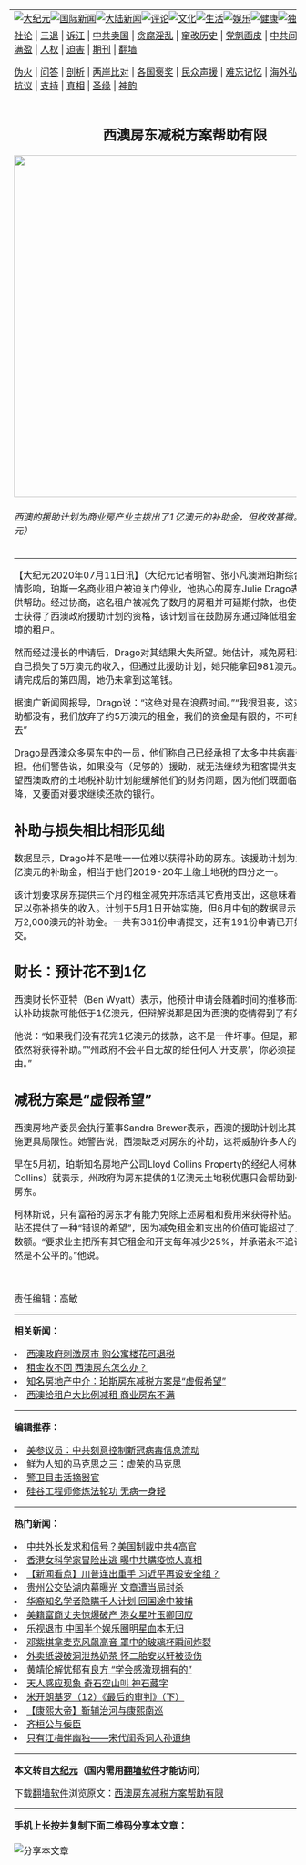 <a name="1" id="1" target="_blank"></a><span id="1"></span>
<table align=center border="0"><tr><td colspan="2" VALIGN=TOP><a href="https://github.com/tosqgv393/djy/blob/master/gb/nsc413.md#1"><img src="https://raw.githubusercontent.com/tosqgv393/www/master/t/djy/1.jpg" title="大纪元"></a><a href="https://github.com/tosqgv393/djy/blob/master/gb/n24hr.md#1"><img src="https://raw.githubusercontent.com/tosqgv393/www/master/t/djy/3.jpg" title="国际新闻"></a><a href="https://github.com/tosqgv393/djy/blob/master/gb/nsc413.md#1"><img src="https://raw.githubusercontent.com/tosqgv393/www/master/t/djy/4.jpg" title="大陆新闻"></a><a href="https://github.com/tosqgv393/djy/blob/master/gb/news392.md#1"><img src="https://raw.githubusercontent.com/tosqgv393/www/master/t/djy/5.jpg" title="评论"></a><a href="https://github.com/tosqgv393/djy/blob/master/gb/news2007.md#1"><img src="https://raw.githubusercontent.com/tosqgv393/www/master/t/djy/6.jpg" title="文化"></a><a href="https://github.com/tosqgv393/djy/blob/master/gb/news2008.md#1"><img src="https://raw.githubusercontent.com/tosqgv393/www/master/t/djy/7.jpg" title="生活"></a><a href="https://github.com/tosqgv393/djy/blob/master/gb/ncyule.md#1"><img src="https://raw.githubusercontent.com/tosqgv393/www/master/t/djy/8.jpg" title="娱乐"></a><a href="https://github.com/tosqgv393/djy/blob/master/gb/nsc1002.md#1"><img src="https://raw.githubusercontent.com/tosqgv393/www/master/t/djy/9.jpg" title="健康"><a href="https://github.com/tosqgv393/djy/blob/master/gb/nf6092.md#1"><img src="https://raw.githubusercontent.com/tosqgv393/www/master/t/djy/10a.jpg" title="独家"></a><a href="https://github.com/tosqgv393/djy/blob/master/gb/nf4514.md#1"><img src="https://raw.githubusercontent.com/tosqgv393/www/master/t/djy/12a.jpg" title="头条"></a></td></tr>
<tr><td colspan="2" VALIGN=TOP><a target="_blank" href="https://github.com/tosqgv393/djy/blob/master/gb/9p.md#1">社论</a> | <a target="_blank" href="https://github.com/tosqgv393/djy/blob/master/gb/nf5657.md#1">三退</a> | <a target="_blank" href="https://github.com/tosqgv393/djy/blob/master/gb/nf6124.md#1">诉江</a> | <a target="_blank" href="https://github.com/tosqgv393/djy/blob/master/gb/nf1176117.md#1">中共卖国</a> | <a target="_blank" href="https://github.com/tosqgv393/djy/blob/master/gb/nf5773.md#1">贪腐淫乱</a> | <a target="_blank" href="https://github.com/tosqgv393/djy/blob/master/gb/nf1176115.md#1">窜改历史</a> | <a target="_blank" href="https://github.com/tosqgv393/djy/blob/master/gb/nf1176107.md#1">党魁画皮</a> | <a target="_blank" href="https://github.com/tosqgv393/djy/blob/master/gb/nf1320400.md#1">中共间谍</a> | <a target="_blank" href="https://github.com/tosqgv393/djy/blob/master/gb/nf1176114.md#1">破坏传统</a> | <a target="_blank" href="https://github.com/tosqgv393/ntdtv/blob/master/gb/prog447_1.md#1">恶贯满盈</a> | <a target="_blank" href="https://github.com/tosqgv393/djy/blob/master/gb/ncid278.md#1">人权</a> | <a target="_blank" href="https://github.com/tosqgv393/djy/blob/master/gb/nf1176111.md#1">迫害</a> | <a target="_blank" href="https://gitlab.com/szzdlab/mh-qikan/blob/master/README.md#1">期刊</a> | <a target="_blank" href="https://github.com/tosqgv393/www/blob/master/README.md?zsrh#8">翻墙</a></p><p><a target="_blank" href="https://github.com/tosqgv393/djy/blob/master/gb/nf5562.md#1">伪火</a> | <a target="_blank" href="https://github.com/tosqgv393/djy/blob/master/gb/nf4378.md#1">问答</a> | <a target="_blank" href="https://github.com/tosqgv393/djy/blob/master/gb/nf5792.md#1">剖析</a> | <a target="_blank" href="https://github.com/tosqgv393/djy/blob/master/gb/nf5735.md#1">两岸比对</a> | <a target="_blank" href="https://github.com/tosqgv393/djy/blob/master/gb/nf6119.md#1">各国褒奖</a> | <a target="_blank" href="https://github.com/tosqgv393/djy/blob/master/gb/nf6120.md#1">民众声援</a> | <a target="_blank" href="https://github.com/tosqgv393/djy/blob/master/gb/nf1188594.md#1">难忘记忆</a> | <a target="_blank" href="https://github.com/tosqgv393/djy/blob/master/gb/nf3180.md#1">海外弘传</a> | <a target="_blank" href="https://github.com/tosqgv393/djy/blob/master/gb/nf5410.md#1">万人上访</a> | <a target="_blank" href="https://github.com/tosqgv393/ntdtv/blob/master/gb/prog1530_1.md#1">和平抗议</a> | <a target="_blank" href="https://github.com/tosqgv393/djy/blob/master/gb/nf4386.md#1">支持</a> | <a target="_blank" href="https://github.com/tosqgv393/djy/blob/master/gb/nf4389.md#1">真相</a> | <a target="_blank" href="https://github.com/tosqgv393/djy/blob/master/gb/nf5790.md#1">圣缘</a> | <a target="_blank" href="https://github.com/tosqgv393/djy/blob/master/gb/nf4786.md#1">神韵</a></td></tr>
<tr><td VALIGN=TOP width="626"><h2 align=center>西澳房东减税方案帮助有限</h2>
<img width="600" src="https://i.epochtimes.com/assets/uploads/2020/02/480-2-600x400.jpg" />
<h6>西澳的援助计划为商业房产业主拨出了1亿澳元的补助金，但收效甚微。（周鑫/大纪元）
</h6>
<hr>
	<p>【大纪元2020年07月11日讯】（大纪元记者明智、张小凡澳洲珀斯综合报导）受疫情影响，珀斯一名商业租户被迫关门停业，他热心的房东Julie Drago表示会尽可能提供帮助。经过协商，这名租户被减免了数月的房租并可延期付款，也使房东Drago女士获得了西澳政府援助计划的资格，该计划旨在鼓励房东通过降低租金来帮助陷入困境的租户。</p>
<p>然而经过漫长的申请后，Drago对其结果大失所望。她估计，减免房租和延期付款使自己损失了5万澳元的收入，但通过此援助计划，她只能拿回981澳元。并且直到申请完成后的第四周，她仍未拿到这笔钱。</p>
<p>据澳广新闻网报导，Drago说：“这绝对是在浪费时间。”“我很沮丧，这对我们一点帮助都没有，我们放弃了约5万澳元的租金，我们的资金是有限的，不可能一直这样下去”</p>
<p>Drago是西澳众多房东中的一员，他们称自己已经承担了太多中共病毒带来的经济负担。他们警告说，如果没有（足够的）援助，就无法继续为租客提供支持。房东们希望西澳政府的土地税补助计划能缓解他们的财务问题，因为他们既面临着房租收入下降，又要面对要求继续还款的银行。</p>
<h2><strong>补助与损失相比相形见绌</strong></h2>
<p>数据显示，Drago并不是唯一一位难以获得补助的房东。该援助计划为业主拨出了1亿澳元的补助金，相当于他们2019-20年上缴土地税的四分之一。</p>
<p>该计划要求房东提供三个月的租金减免并冻结其它费用支出，这意味着任何补助都不足以弥补损失的收入。计划于5月1日开始实施，但6月中旬的数据显示，仅支付了27万2,000澳元的补助金。一共有381份申请提交，还有191份申请已开始但尚未提交。</p>
<h2><strong>财长：预计花不到</strong><strong>1亿</strong></h2>
<p>西澳财长怀亚特（Ben Wyatt）表示，他预计申请会随着时间的推移而增加，但他承认补助拨款可能低于1亿澳元，但辩解说那是因为西澳的疫情得到了有效控制。</p>
<p>他说：“如果我们没有花完1亿澳元的拨款，这不是一件坏事。但是，那些受影响的人依然将获得补助。”“州政府不会平白无故的给任何人‘开支票’，你必须提出足够的理由。”</p>
<h2>减税方案是“虚假希望”</h2>
<p>西澳房地产委员会执行董事Sandra Brewer表示，西澳的援助计划比其它州的类似措施更具局限性。她警告说，西澳缺乏对房东的补助，这将威胁许多人的未来。</p>
<p>早在5月初，珀斯知名房地产公司Lloyd Collins Property的经纪人柯林斯（Paul Collins）就表示，州政府为房东提供的1亿澳元土地税优惠只会帮助到一小部分富裕房东。</p>
<p>柯林斯说，只有富裕的房东才有能力免除上述房租和费用来获得补贴。此外，这项补贴还提供了一种“错误的希望”，因为减免租金和支出的价值可能超过了土地税的减免数额。“要求业主把所有其它租金和开支每年减少25%，并承诺永不追讨欠款，这显然是不公平的。”他说。</p>
<p>&nbsp;</p>
<p>责任编辑：高敏</p>
	
<hr>


<strong>相关新闻：</strong>
<li><a href="https://github.com/tosqgv393/djy/blob/master/gb/19/10/28/n11616764.md#1">西澳政府刺激房市 购公寓楼花可退税</a></li>
<li><a href="https://github.com/tosqgv393/djy/blob/master/gb/20/5/5/n12083765.md#1">租金收不回 西澳房东怎么办？</a></li>
<li><a href="https://github.com/tosqgv393/djy/blob/master/gb/20/5/9/n12095411.md#1">知名房地产中介：珀斯房东减税方案是“虚假希望”</a></li>
<li><a href="https://github.com/tosqgv393/djy/blob/master/gb/20/6/15/n12187173.md#1">西澳给租户大比例减租 商业房东不满</a></li>
<hr>


<strong>编辑推荐：</strong>
<li><a href="https://github.com/onzhi266/djy/blob/master/gb/20/2/22/n11887949.md#1">美参议员：中共刻意控制新冠病毒信息流动</a></li>
<li><a href="https://github.com/tsiac2612/djy/blob/master/gb/10/7/14/n2965989.md#1" target="_blank">鲜为人知的马克思之三：虚荣的马克思</a></li><li><a href="https://github.com/tosqgv393/djy/blob/master/gb/16/3/16/n4663449.md?dfh#1" target="_blank">警卫目击活摘器官</a></li><li><a href="https://github.com/tsiac2612/djy/blob/master/gb/15/9/28/n4538256.md#1" target="_blank">硅谷工程师修炼法轮功 无病一身轻</a></li>
<hr>

<strong>热门新闻：</strong>
<li><a href="https://github.com/tosqgv393/djy/blob/master/gb/20/7/9/n12244813.md#1">中共外长发求和信号？美国制裁中共4高官</a></li>
<li><a href="https://github.com/tosqgv393/djy/blob/master/gb/20/7/10/n12247399.md#1">香港女科学家冒险出逃 曝中共瞒疫惊人真相</a></li>
<li><a href="https://github.com/tosqgv393/djy/blob/master/gb/20/7/9/n12245131.md#1">【新闻看点】川普连出重手 习近平再设安全组？</a></li>
<li><a href="https://github.com/tosqgv393/djy/blob/master/gb/20/7/10/n12247428.md#1">贵州公交坠湖内幕曝光 文章遭当局封杀</a></li>
<li><a href="https://github.com/tosqgv393/djy/blob/master/gb/20/7/9/n12245147.md#1">华裔知名学者隐瞒千人计划 回国途中被捕</a></li>
<li><a href="https://github.com/tosqgv393/djy/blob/master/gb/20/7/9/n12245108.md#1">美籍富商丈夫惊爆破产 港女星叶玉卿回应</a></li>
<li><a href="https://github.com/tosqgv393/djy/blob/master/gb/20/7/8/n12241972.md#1">乐视退市 中国半个娱乐圈明星血本无归</a></li>
<li><a href="https://github.com/tosqgv393/djy/blob/master/gb/20/7/8/n12242228.md#1">邓紫棋拿麦克风飙高音 罩中的玻璃杯瞬间炸裂</a></li>
<li><a href="https://github.com/tosqgv393/djy/blob/master/gb/20/7/8/n12242471.md#1">外卖纸袋破洞泄热奶茶 怀二胎安以轩被烫伤</a></li>
<li><a href="https://github.com/tosqgv393/djy/blob/master/gb/20/7/9/n12243298.md#1">黄靖伦解忧郁有良方 “学会感激现拥有的”</a></li>
<li><a href="https://github.com/tosqgv393/djy/blob/master/gb/20/7/5/n12233581.md#1">天人感应现象 奇石空山叫 神石藏字</a></li>
<li><a href="https://github.com/tosqgv393/djy/blob/master/gb/14/4/16/n4133274.md#1">米开朗基罗（12）《最后的审判》（下）</a></li>
<li><a href="https://github.com/tosqgv393/djy/blob/master/gb/20/5/28/n12143788.md#1">【康熙大帝】靳辅治河与康熙南巡</a></li>
<li><a href="https://github.com/tosqgv393/djy/blob/master/gb/8/12/17/n2365636.md#1">齐桓公与佞臣</a></li>
<li><a href="https://github.com/tosqgv393/djy/blob/master/gb/20/7/10/n12246373.md#1">只有江梅伴幽独——宋代闺秀词人孙道绚</a></li>
<hr>

<strong>本文转自<a href="https://www.epochtimes.com">大纪元</a>（国内需用<a href="https://github.com/tosqgv393/www/blob/master/README.md#8">翻墙软件</a>才能访问）</strong><p>下载<a href="https://github.com/tosqgv393/www/blob/master/README.md#8">翻墙软件</a>浏览原文：<a href="https://www.epochtimes.com/gb/20/7/11/n12249171.htm">西澳房东减税方案帮助有限</a></p><hr>

<strong>手机上长按并复制下面二维码分享本文章：</strong><br><br><img src="http://d1p1.ip.zn2.us/v.php?action=qrcode&url=https://github.com/tosqgv393/djy/blob/master/gb/20/7/11/n12249171.md%231" title="分享本文章"></td><td VALIGN=TOP><a href="https://github.com/tosqgv393/djy/blob/master/gb/16/1/21/n4622075.md?dfh#1" target="_blank"><img src="https://raw.githubusercontent.com/tosqgv393/djy/master/gb/300/wei-f1.jpg" title="中共的伪火骗局"  alt="中共的伪火骗局"></a><br><a href="https://github.com/tosqgv393/www/blob/master/README.md?dfh#9" target="_blank"><img src="https://raw.githubusercontent.com/tosqgv393/djy/master/gb/300/yong-h.jpg" title="永恒的见证"  alt="永恒的见证"></a><br><a href="https://github.com/tosqgv393/djy/blob/master/gb/13/9/29/n3974789.md?dfh#1" target="_blank"><img src="https://raw.githubusercontent.com/tosqgv393/djy/master/gb/300/shang-lnz.jpg" title="善良女子被中共投男牢"  alt="善良女子被中共投男牢"></a><br><a href="https://github.com/tosqgv393/djy/blob/master/gb/16/3/16/n4663449.md?dfh#1" target="_blank"><img src="https://raw.githubusercontent.com/tosqgv393/djy/master/gb/300/huo-z3.jpg" title="警卫目击活摘器官"  alt="警卫目击活摘器官"></a><br><a href="https://github.com/tosqgv393/djy/blob/master/gb/16/8/7/n8177641.md?dfh#1" target="_blank"><img src="https://raw.githubusercontent.com/tosqgv393/djy/master/gb/300/huo-z4.jpg" title="证人描述活摘恐怖"  alt="证人描述活摘恐怖"></a><br><a href="https://github.com/tosqgv393/djy/blob/master/gb/10/4/19/n2881569.md?dfh#1" target="_blank"><img src="https://raw.githubusercontent.com/tosqgv393/djy/master/gb/300/huo-z1.jpg" title="揭开活摘器官黑幕"  alt="揭开活摘器官黑幕"></a><br><a href="https://github.com/tosqgv393/djy/blob/master/gb/10/11/7/n3077476.md?dfh#1" target="_blank"><img src="https://raw.githubusercontent.com/tosqgv393/djy/master/gb/300/ma-ks.jpg" title="马克思的成魔之路"  alt="马克思的成魔之路"></a><br><a href="https://github.com/tosqgv393/djy/blob/master/gb/14/6/9/n4173977.md?dfh#1" target="_blank"><img src="https://raw.githubusercontent.com/tosqgv393/djy/master/gb/300/chang-zs.jpg" title="藏字石 蕴天机"  alt="藏字石 蕴天机"></a><br><a href="https://github.com/tosqgv393/djy/blob/master/gb/18/5/10/n10381511.md?dfh#1" target="_blank"><img src="https://raw.githubusercontent.com/tosqgv393/djy/master/gb/300/st1.jpg" title="关注3亿人三退"  alt="关注3亿人三退"></a><br><a href="https://github.com/tosqgv393/djy/blob/master/gb/18/3/21/n10237682.md?dfh#1" target="_blank"><img src="https://raw.githubusercontent.com/tosqgv393/djy/master/gb/300/jie-t.jpg" title="解体中共复兴中华"  alt="解体中共复兴中华"></a><br><a href="https://github.com/tosqgv393/djy/blob/master/gb/9/2/9/n2422991.md?dfh#1" target="_blank"><img src="https://raw.githubusercontent.com/tosqgv393/djy/master/gb/300/gao-zs.jpg" title="中共迫害良心律师"  alt="中共迫害良心律师"></a><br><a href="https://github.com/tosqgv393/djy/blob/master/gb/18/12/9/n10900044.md?dfh#1" target="_blank"><img src="https://raw.githubusercontent.com/tosqgv393/djy/master/gb/300/sj1.jpg" title="303万人举报江泽民"  alt="303万人举报江泽民"></a><br><a href="https://github.com/tosqgv393/djy/blob/master/gb/18/8/28/n10672014.md?dfh#1" target="_blank"><img src="https://raw.githubusercontent.com/tosqgv393/djy/master/gb/300/sj2.jpg" title="这些官员为何起诉江泽民"  alt="这些官员为何起诉江泽民"></a><br><a href="https://github.com/tosqgv393/djy/blob/master/gb/8/12/18/n2367165.md?dfh#1" target="_blank"><img src="https://raw.githubusercontent.com/tosqgv393/djy/master/gb/300/liangan.jpg" title="海峡两岸的强烈对比"  alt="海峡两岸的强烈对比"></a><br><a href="https://github.com/tosqgv393/djy/blob/master/gb/15/12/10/n4593139.md?dfh#1" target="_blank"><img src="https://raw.githubusercontent.com/tosqgv393/djy/master/gb/300/jia-ndzl.jpg" title="加拿大总理的贺信"  alt="加拿大总理的贺信"></a><br><a href="https://github.com/tosqgv393/djy/blob/master/gb/11/6/17/n3289382.md?dfh#1" target="_blank"><img src="https://raw.githubusercontent.com/tosqgv393/djy/master/gb/300/xiao-wd.jpg" title="探寻真相兼听则明"  alt="探寻真相兼听则明"></a><br><a href="https://github.com/tosqgv393/djy/blob/master/gb/18/10/27/n10812623.md?dfh#1" target="_blank"><img src="https://raw.githubusercontent.com/tosqgv393/djy/master/gb/300/yindu.jpg" title="印度媒体报道东方"  alt="印度媒体报道东方"></a><br><a href="https://github.com/tosqgv393/djy/blob/master/gb/18/6/9/n10469652.md?dfh#1" target="_blank"><img src="https://raw.githubusercontent.com/tosqgv393/djy/master/gb/300/xie-j.jpg" title="不一样的海外校园"  alt="不一样的海外校园"></a><br><a href="https://github.com/tosqgv393/djy/blob/master/gb/7/4/5/n1669415.md?dfh#1" target="_blank"><img src="https://raw.githubusercontent.com/tosqgv393/djy/master/gb/300/li-up.jpg" title="从大师到徒弟的传奇"  alt="从大师到徒弟的传奇"></a><br><a href="https://github.com/tosqgv393/djy/blob/master/gb/17/5/26/n9191512.md?dfh#1" target="_blank"><img src="https://raw.githubusercontent.com/tosqgv393/djy/master/gb/300/zfl2.jpg" title="亿万人与东方一本奇书"  alt="亿万人与东方一本奇书"></a><br><a href="https://github.com/tosqgv393/djy/blob/master/gb/13/11/27/n4020290.md?dfh#1" target="_blank"><img src="https://raw.githubusercontent.com/tosqgv393/djy/master/gb/300/zhen-h.jpg" title="大陆见不到的震撼场面"  alt="大陆见不到的震撼场面"></a><br><a href="https://github.com/tosqgv393/djy/blob/master/gb/15/7/17/n4482910.md?dfh#1" target="_blank"><img src="https://raw.githubusercontent.com/tosqgv393/djy/master/gb/300/dalu-sk.jpg" title="人心向善 大陆当初盛况"  alt="人心向善 大陆当初盛况"></a><br><a href="https://github.com/tosqgv393/djy/blob/master/gb/19/1/5/n10955468.md?dfh#1" target="_blank"><img src="https://raw.githubusercontent.com/tosqgv393/djy/master/gb/300/zfl1.jpg" title="追寻真理 这书讲什么"  alt="追寻真理 这书讲什么"></a><br><a href="https://github.com/tosqgv393/www/blob/master/README.md?dfh#1" target="_blank"><img src="https://raw.githubusercontent.com/tosqgv393/djy/master/gb/300/fq1.jpg" title="下载免费翻墙软件"  alt="下载免费翻墙软件"></a><br></td></tr></table>
